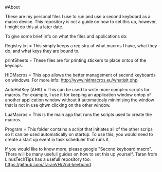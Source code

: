 #About

These are my personal files I use to run and use a second keyboard as a macro device. This repository is not a guide on how to set this up, however, I might do this at a later date.

To give some brief info on what the files and applications do:

Registry.txt = This simply keeps a registry of what macros I have, what they do, and what keys they are bound to.

printSheets = These files are for printing stickers to place ontop of the keycaps.

HIDMacros = This app allows the better management of second keyboards on windows. For more info: http://www.hidmacros.eu/whatisit.php

AutoHotKey (AHK) = This can be used to write more complex scripts for macros. For example, I use it for keeping an application window ontop of another application window      without it automaticaly minimising the window that is not in use qhwn clicking on the other window.

LuaMacros = This is the main app that runs the scripts used to create the macros.

Program = This folder contains a script that initiates all of the other scrips so It can be used automatically on startup. To use this, you would need to create a start up         event in task scheduler that runs it.
    
If you would like to know more, please google "Second keyboard macro". There will be many usefull guides on how to set this up yourself. Taran from LinusTechTips has a usefull repository too: https://github.com/TaranVH/2nd-keyboard
    
